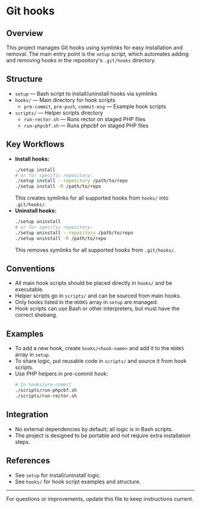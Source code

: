 # Git hooks

## Overview
This project manages Git hooks using symlinks for easy installation and removal. The main entry point is the `setup` script, which automates adding and removing hooks in the repository's `.git/hooks` directory.

## Structure
- `setup` — Bash script to install/uninstall hooks via symlinks
- `hooks/` — Main directory for hook scripts
  - `pre-commit`, `pre-push`, `commit-msg` — Example hook scripts
- `scripts/` — Helper scripts directory
  - `run-rector.sh` — Runs rector on staged PHP files
  - `run-phpcbf.sh` — Runs phpcbf on staged PHP files

## Key Workflows
- **Install hooks:**
  ```bash
  ./setup install
  # or for specific repository:
  ./setup install --repository /path/to/repo
  ./setup install -R /path/to/repo
  ```
  This creates symlinks for all supported hooks from `hooks/` into `.git/hooks/`.
- **Uninstall hooks:**
  ```bash
  ./setup uninstall
  # or for specific repository:
  ./setup uninstall --repository /path/to/repo
  ./setup uninstall -R /path/to/repo
  ```
  This removes symlinks for all supported hooks from `.git/hooks/`.

## Conventions
- All main hook scripts should be placed directly in `hooks/` and be executable.
- Helper scripts go in `scripts/` and can be sourced from main hooks.
- Only hooks listed in the `HOOKS` array in `setup` are managed.
- Hook scripts can use Bash or other interpreters, but must have the correct shebang.

## Examples
- To add a new hook, create `hooks/<hook-name>` and add it to the `HOOKS` array in `setup`.
- To share logic, put reusable code in `scripts/` and source it from hook scripts.
- Use PHP helpers in pre-commit hook:
  ```bash
  # In hooks/pre-commit
  ./scripts/run-phpcbf.sh
  ./scripts/run-rector.sh
  ```

## Integration
- No external dependencies by default; all logic is in Bash scripts.
- The project is designed to be portable and not require extra installation steps.

## References
- See `setup` for install/uninstall logic.
- See `hooks/` for hook script examples and structure.

---
For questions or improvements, update this file to keep instructions current.
